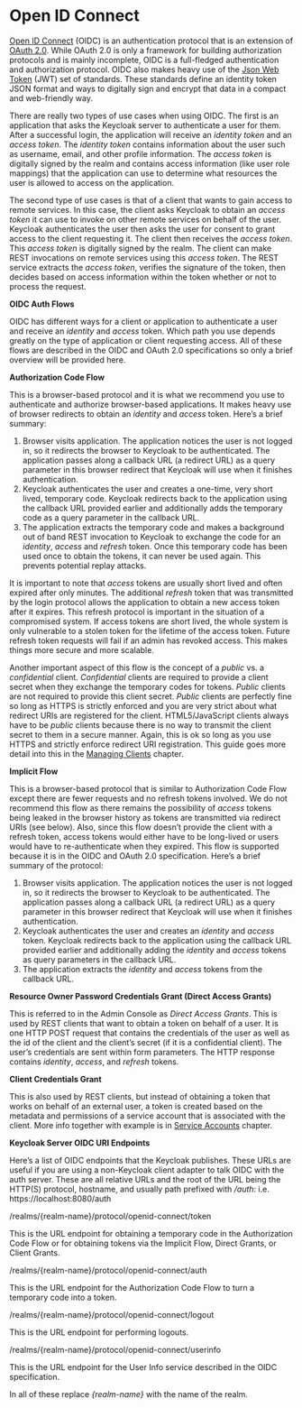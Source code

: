 # Open ID Connect

[Open ID Connect](http://openid.net/connect/) (OIDC) is an authentication protocol that is an extension of [OAuth 2.0](https://tools.ietf.org/html/rfc6749). While OAuth 2.0 is only a framework for building authorization protocols and is mainly incomplete, OIDC is a full-fledged authentication and authorization protocol. OIDC also makes heavy use of the [Json Web Token](https://jwt.io/) (JWT) set of standards. These standards define an identity token JSON format and ways to digitally sign and encrypt that data in a compact and web-friendly way.

There are really two types of use cases when using OIDC. The first is an application that asks the Keycloak server to authenticate a user for them. After a successful login, the application will receive an _identity token_ and an _access token_. The _identity token_ contains information about the user such as username, email, and other profile information. The _access token_ is digitally signed by the realm and contains access information (like user role mappings) that the application can use to determine what resources the user is allowed to access on the application.

The second type of use cases is that of a client that wants to gain access to remote services. In this case, the client asks Keycloak to obtain an _access token_ it can use to invoke on other remote services on behalf of the user. Keycloak authenticates the user then asks the user for consent to grant access to the client requesting it. The client then receives the _access token_. This _access token_ is digitally signed by the realm. The client can make REST invocations on remote services using this _access token_. The REST service extracts the _access token_, verifies the signature of the token, then decides based on access information within the token whether or not to process the request.

**OIDC Auth Flows**

OIDC has different ways for a client or application to authenticate a user and receive an _identity_ and _access_ token. Which path you use depends greatly on the type of application or client requesting access. All of these flows are described in the OIDC and OAuth 2.0 specifications so only a brief overview will be provided here.

**Authorization Code Flow**

This is a browser-based protocol and it is what we recommend you use to authenticate and authorize browser-based applications. It makes heavy use of browser redirects to obtain an _identity_ and _access_ token. Here’s a brief summary:

1. Browser visits application. The application notices the user is not logged in, so it redirects the browser to Keycloak to be authenticated. The application passes along a callback URL (a redirect URL) as a query parameter in this browser redirect that Keycloak will use when it finishes authentication.
2. Keycloak authenticates the user and creates a one-time, very short lived, temporary code. Keycloak redirects back to the application using the callback URL provided earlier and additionally adds the temporary code as a query parameter in the callback URL.
3. The application extracts the temporary code and makes a background out of band REST invocation to Keycloak to exchange the code for an _identity_, _access_ and _refresh_ token. Once this temporary code has been used once to obtain the tokens, it can never be used again. This prevents potential replay attacks.

It is important to note that _access_ tokens are usually short lived and often expired after only minutes. The additional _refresh_ token that was transmitted by the login protocol allows the application to obtain a new access token after it expires. This refresh protocol is important in the situation of a compromised system. If access tokens are short lived, the whole system is only vulnerable to a stolen token for the lifetime of the access token. Future refresh token requests will fail if an admin has revoked access. This makes things more secure and more scalable.

Another important aspect of this flow is the concept of a _public_ vs. a _confidential_ client. _Confidential_ clients are required to provide a client secret when they exchange the temporary codes for tokens. _Public_ clients are not required to provide this client secret. _Public_ clients are perfectly fine so long as HTTPS is strictly enforced and you are very strict about what redirect URIs are registered for the client. HTML5/JavaScript clients always have to be _public_ clients because there is no way to transmit the client secret to them in a secure manner. Again, this is ok so long as you use HTTPS and strictly enforce redirect URI registration. This guide goes more detail into this in the [Managing Clients](https://wjw465150.gitbooks.io/keycloak-documentation/content/server\_admin/topics/clients.html#\_clients) chapter.

**Implicit Flow**

This is a browser-based protocol that is similar to Authorization Code Flow except there are fewer requests and no refresh tokens involved. We do not recommend this flow as there remains the possibility of _access_ tokens being leaked in the browser history as tokens are transmitted via redirect URIs (see below). Also, since this flow doesn’t provide the client with a refresh token, access tokens would either have to be long-lived or users would have to re-authenticate when they expired. This flow is supported because it is in the OIDC and OAuth 2.0 specification. Here’s a brief summary of the protocol:

1. Browser visits application. The application notices the user is not logged in, so it redirects the browser to Keycloak to be authenticated. The application passes along a callback URL (a redirect URL) as a query parameter in this browser redirect that Keycloak will use when it finishes authentication.
2. Keycloak authenticates the user and creates an _identity_ and _access_ token. Keycloak redirects back to the application using the callback URL provided earlier and additionally adding the _identity_ and _access_ tokens as query parameters in the callback URL.
3. The application extracts the _identity_ and _access_ tokens from the callback URL.

**Resource Owner Password Credentials Grant (Direct Access Grants)**

This is referred to in the Admin Console as _Direct Access Grants_. This is used by REST clients that want to obtain a token on behalf of a user. It is one HTTP POST request that contains the credentials of the user as well as the id of the client and the client’s secret (if it is a confidential client). The user’s credentials are sent within form parameters. The HTTP response contains _identity_, _access_, and _refresh_ tokens.

**Client Credentials Grant**

This is also used by REST clients, but instead of obtaining a token that works on behalf of an external user, a token is created based on the metadata and permissions of a service account that is associated with the client. More info together with example is in [Service Accounts](https://wjw465150.gitbooks.io/keycloak-documentation/content/server\_admin/topics/clients/oidc/service-accounts.html#\_service\_accounts) chapter.

**Keycloak Server OIDC URI Endpoints**

Here’s a list of OIDC endpoints that the Keycloak publishes. These URLs are useful if you are using a non-Keycloak client adapter to talk OIDC with the auth server. These are all relative URLs and the root of the URL being the HTTP(S) protocol, hostname, and usually path prefixed with _/auth_: i.e. https://localhost:8080/auth

/realms/{realm-name}/protocol/openid-connect/token

This is the URL endpoint for obtaining a temporary code in the Authorization Code Flow or for obtaining tokens via the Implicit Flow, Direct Grants, or Client Grants.

/realms/{realm-name}/protocol/openid-connect/auth

This is the URL endpoint for the Authorization Code Flow to turn a temporary code into a token.

/realms/{realm-name}/protocol/openid-connect/logout

This is the URL endpoint for performing logouts.

/realms/{realm-name}/protocol/openid-connect/userinfo

This is the URL endpoint for the User Info service described in the OIDC specification.

In all of these replace _{realm-name}_ with the name of the realm.
